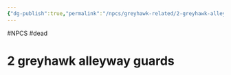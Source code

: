 ```yaml
---
{"dg-publish":true,"permalink":"/npcs/greyhawk-related/2-greyhawk-alleyway-guards/"}
---
```


#NPCS #dead
# 2 greyhawk alleyway guards